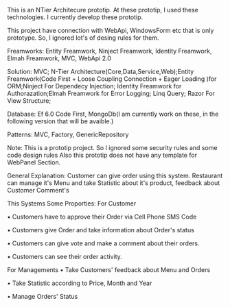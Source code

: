 This is an NTier Architecure prototip. At these prototip, I used these technologies. I currently develop these prototip.

This project have connection with WebApi, WindowsForm etc that is only prototype. So, I ignored lot's of desing rules for them.  

Freamworks: 
Entity Freamwork, Ninject Freamwork, Identity Freamwork, Elmah Freamwork, MVC, WebApi 2.0

Solution:
MVC; N-Tier Architecture(Core,Data,Service,Web);Entity Freamwork(Code First + Loose
Coupling Connection + Eager Loading )for ORM;Ninject For Dependecy Injection; Identity
Freamwork for Authorazation;Elmah Freamwork for Error Logging; Linq Query; Razor For View
Structure; 

Database: Ef 6.0 Code First, MongoDb(I am currently work on these, in the following version that will be avaible.)

Patterns: MVC, Factory, GenericRepository

Note: This is a prototip project. So I ignored some security rules and some code design rules Also this prototip does not have any template
for WebPanel Section.


General Explanation:
Customer can give order using this system. Restaurant can manage it's Menu and take Statistic
about it's product, feedback about Customer Comment's

This Systems Some Proporties:
For Customer

• Customers have to approve their Order via Cell Phone SMS Code

• Customers give Order and take information about Order's status

• Customers can give vote and make a comment about their orders.

• Customers can see their order activity.

For Managements
• Take Customers' feedback about Menu and Orders

• Take Statistic according to Price, Month and Year

• Manage Orders' Status

